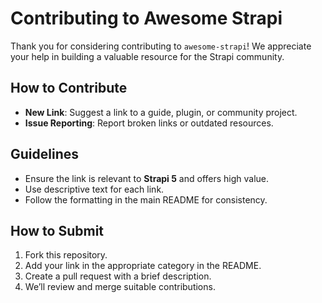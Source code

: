# Contributing to Awesome Strapi

Thank you for considering contributing to `awesome-strapi`! We appreciate your help in building a valuable resource for the Strapi community.

## How to Contribute

- **New Link**: Suggest a link to a guide, plugin, or community project.
- **Issue Reporting**: Report broken links or outdated resources.

## Guidelines

- Ensure the link is relevant to **Strapi 5** and offers high value.
- Use descriptive text for each link.
- Follow the formatting in the main README for consistency.

## How to Submit

1. Fork this repository.
2. Add your link in the appropriate category in the README.
3. Create a pull request with a brief description.
4. We’ll review and merge suitable contributions.
